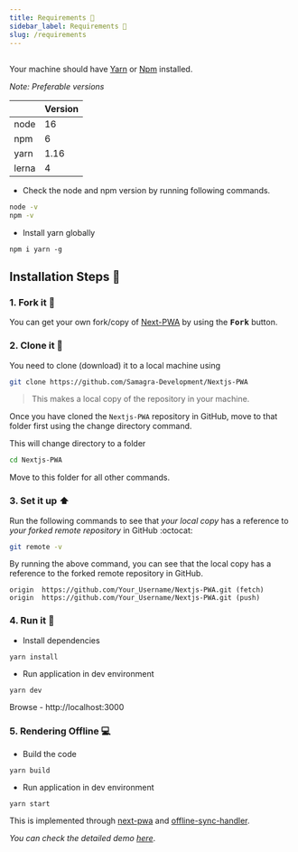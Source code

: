 ```yaml
---
title: Requirements 📜
sidebar_label: Requirements 📜
slug: /requirements
---
```


<head>
  <title>Requirements 📜</title>
</head>

##

Your machine should have [Yarn](https://classic.yarnpkg.com/en/docs/install/#windows-stable) or [Npm](https://docs.npmjs.com/downloading-and-installing-node-js-and-npm) installed.

_Note: Preferable versions_

|       | Version |
| ----- | ------- |
| node  | 16      |
| npm   | 6       |
| yarn  | 1.16    |
| lerna | 4       |

- Check the node and npm version by running following commands.

```sh
node -v
npm -v
```

- Install yarn globally

```
npm i yarn -g
```

## Installation Steps :walking:

### 1. Fork it :fork_and_knife:

You can get your own fork/copy of [Next-PWA](https://github.com/Samagra-Development/Nextjs-PWA) by using the <kbd><b>Fork</b></kbd> button.

### 2. Clone it :busts_in_silhouette:

You need to clone (download) it to a local machine using

```sh
git clone https://github.com/Samagra-Development/Nextjs-PWA
```

> This makes a local copy of the repository in your machine.

Once you have cloned the `Nextjs-PWA` repository in GitHub, move to that folder first using the change directory command.

This will change directory to a folder

```sh
cd Nextjs-PWA
```

Move to this folder for all other commands.

### 3. Set it up :arrow_up:

Run the following commands to see that _your local copy_ has a reference to _your forked remote repository_ in GitHub :octocat:

```sh
git remote -v
```

By running the above command, you can see that the local copy has a reference to the forked remote repository in GitHub.

```
origin  https://github.com/Your_Username/Nextjs-PWA.git (fetch)
origin  https://github.com/Your_Username/Nextjs-PWA.git (push)
```

### 4. Run it :checkered_flag:

- Install dependencies

```
yarn install
```

- Run application in dev environment

```
yarn dev
```

Browse - http://localhost:3000

### 5. Rendering Offline 💻

- Build the code

```
yarn build
```

- Run application in dev environment

```
yarn start
```

This is implemented through [next-pwa](https://www.npmjs.com/package/next-pwa) and [offline-sync-handler](https://www.npmjs.com/package/offline-sync-handler).

_You can check the detailed demo [here](https://drive.google.com/file/d/1KtZGNZ9_6wisFQo1Wy45zPF50W3kOLTI/view?usp=sharing)_. 